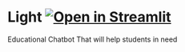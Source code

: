 # Light [![Open in Streamlit](https://static.streamlit.io/badges/streamlit_badge_black_white.svg)](https://share.streamlit.io/saturn235619/light/main/main.py)
Educational Chatbot That will help students in need
